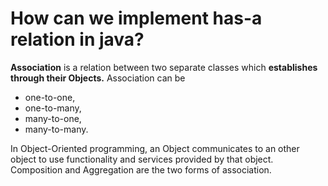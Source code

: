 # How can we implement has-a relation in java?
**Association** is a relation between two separate classes which **establishes through their Objects.** Association can be 
- one-to-one, 
- one-to-many, 
- many-to-one, 
- many-to-many. 

In Object-Oriented programming, an Object communicates to an other object to use functionality and services provided by that object. Composition and Aggregation are the two forms of association. 


